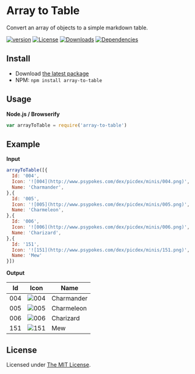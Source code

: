 # Array to Table

Convert an array of objects to a simple markdown table.

[![version][npm-version]][npm-url]
[![License][npm-license]][license-url]
[![Downloads][npm-downloads]][npm-url]
[![Dependencies][david-image]][david-url]

## Install

- Download [the latest package][download]
- NPM: `npm install array-to-table`

## Usage

**Node.js / Browserify**

```js
var arrayToTable = require('array-to-table')
```

## Example

**Input**

```js
arrayToTable([{
  Id: '004',
  Icon: '![004](http://www.psypokes.com/dex/picdex/minis/004.png)',
  Name: 'Charmander',
},{
  Id: '005',
  Icon: '![005](http://www.psypokes.com/dex/picdex/minis/005.png)',
  Name: 'Charmeleon',
},{
  Id: '006',
  Icon: '![006](http://www.psypokes.com/dex/picdex/minis/006.png)',
  Name: 'Charizard',
},{
  Id: '151',
  Icon: '![151](http://www.psypokes.com/dex/picdex/minis/151.png)',
  Name: 'Mew'
}])
```

**Output**

Id | Icon | Name
--- | --- | ---
004 | ![004](http://www.psypokes.com/dex/picdex/minis/004.png) | Charmander
005 | ![005](http://www.psypokes.com/dex/picdex/minis/005.png) | Charmeleon
006 | ![006](http://www.psypokes.com/dex/picdex/minis/006.png) | Charizard
151 | ![151](http://www.psypokes.com/dex/picdex/minis/151.png) | Mew

## License

Licensed under [The MIT License](LICENSE).

[license-url]: https://github.com/Nijikokun/array-to-table/blob/master/LICENSE

[travis-url]: https://travis-ci.org/Nijikokun/array-to-table
[travis-image]: https://img.shields.io/travis/Nijikokun/array-to-table.svg?style=flat

[npm-url]: https://www.npmjs.com/package/array-to-table
[npm-license]: https://img.shields.io/npm/l/array-to-table.svg?style=flat
[npm-version]: https://img.shields.io/npm/v/array-to-table.svg?style=flat
[npm-downloads]: https://img.shields.io/npm/dm/array-to-table.svg?style=flat

[codeclimate-url]: https://codeclimate.com/github/Nijikokun/array-to-table
[codeclimate-quality]: https://img.shields.io/codeclimate/github/Nijikokun/array-to-table.svg?style=flat
[codeclimate-coverage]: https://img.shields.io/codeclimate/coverage/github/Nijikokun/array-to-table.svg?style=flat

[david-url]: https://david-dm.org/Nijikokun/array-to-table
[david-image]: https://img.shields.io/david/Nijikokun/array-to-table.svg?style=flat

[download]: https://github.com/Nijikokun/array-to-table/archive/v1.0.1.zip
